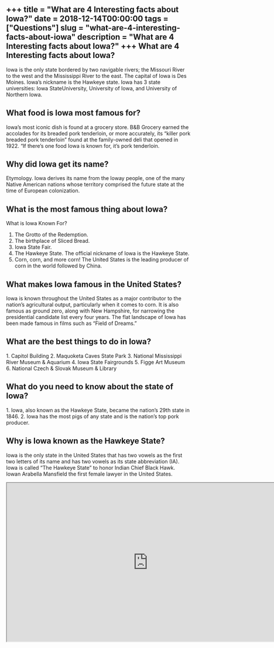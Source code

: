 +++
title = "What are 4 Interesting facts about Iowa?"
date = 2018-12-14T00:00:00
tags = ["Questions"]
slug = "what-are-4-interesting-facts-about-iowa"
description = "What are 4 Interesting facts about Iowa?"
+++
What are 4 Interesting facts about Iowa?
----------------------------------------

Iowa is the only state bordered by two navigable rivers; the Missouri River to the west and the Mississippi River to the east. The capital of Iowa is Des Moines. Iowa’s nickname is the Hawkeye state. Iowa has 3 state universities: Iowa StateUniversity, University of Iowa, and University of Northern Iowa.

What food is Iowa most famous for?
----------------------------------

Iowa’s most iconic dish is found at a grocery store. B&amp;B Grocery earned the accolades for its breaded pork tenderloin, or more accurately, its “killer pork breaded pork tenderloin” found at the family-owned deli that opened in 1922. “If there’s one food Iowa is known for, it’s pork tenderloin.

Why did Iowa get its name?
--------------------------

Etymology. Iowa derives its name from the Ioway people, one of the many Native American nations whose territory comprised the future state at the time of European colonization.

What is the most famous thing about Iowa?
-----------------------------------------

What is Iowa Known For?

1. The Grotto of the Redemption.
2. The birthplace of Sliced Bread.
3. Iowa State Fair.
4. The Hawkeye State. The official nickname of Iowa is the Hawkeye State.
5. Corn, corn, and more corn! The United States is the leading producer of corn in the world followed by China.

What makes Iowa famous in the United States?
--------------------------------------------

Iowa is known throughout the United States as a major contributor to the nation’s agricultural output, particularly when it comes to corn. It is also famous as ground zero, along with New Hampshire, for narrowing the presidential candidate list every four years. The flat landscape of Iowa has been made famous in films such as “Field of Dreams.”

What are the best things to do in Iowa?
---------------------------------------

1\. Capitol Building 2. Maquoketa Caves State Park 3. National Mississippi River Museum &amp; Aquarium 4. Iowa State Fairgrounds 5. Figge Art Museum 6. National Czech &amp; Slovak Museum &amp; Library

What do you need to know about the state of Iowa?
-------------------------------------------------

1\. Iowa, also known as the Hawkeye State, became the nation’s 29th state in 1846. 2. Iowa has the most pigs of any state and is the nation’s top pork producer.

Why is Iowa known as the Hawkeye State?
---------------------------------------

Iowa is the only state in the United States that has two vowels as the first two letters of its name and has two vowels as its state abbreviation (IA). Iowa is called “The Hawkeye State” to honor Indian Chief Black Hawk. Iowan Arabella Mansfield the first female lawyer in the United States.

<iframe allow="accelerometer; autoplay; clipboard-write; encrypted-media; gyroscope; picture-in-picture" allowfullscreen="" class="__youtube_prefs__  epyt-is-override  no-lazyload" data-no-lazy="1" data-origheight="433" data-origwidth="770" data-skipgform_ajax_framebjll="" height="433" id="_ytid_42805" loading="lazy" src="https://www.youtube.com/embed/Eq0BhqwWhG8?enablejsapi=1&autoplay=0&cc_load_policy=0&cc_lang_pref=&iv_load_policy=1&loop=0&modestbranding=0&rel=1&fs=1&playsinline=0&autohide=2&theme=dark&color=red&controls=1&" title="YouTube player" width="770"></iframe>